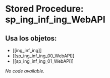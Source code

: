 # Stored Procedure: sp_ing_inf_ing_WebAPI

## Usa los objetos:
- [[ing_inf_ing]]
- [[sp_ing_inf_ing_00_WebAPI]]
- [[sp_ing_inf_ing_01_WebAPI]]

*No code available.*
